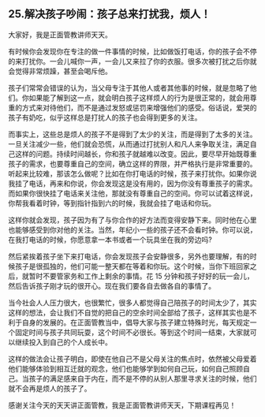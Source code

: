 ## 25.解决孩子吵闹：孩子总来打扰我，烦人！
大家好，我是正面管教讲师天天。


有时候你会发现你在专注的做一件事情的时候，比如做饭打电话，你的孩子会不停的来打扰你。一会儿喊你一声，一会儿又来拉了你的衣服。很多次被打扰之后你就会觉得非常烦躁，甚至会喝斥他。


孩子们常常会错误的认为，当父母专注于其他人或者其他事的时候，就是忽略了他们。你如果能了解到这一点，就会明白孩子这样烦人的行为是很正常的，就会用尊重的方式来对待他们，而不是通过发怒或惩罚来增强他们的感受。俗话说，爱哭的孩子有奶吃，似乎这样总是打扰人的孩子也会得到更多的关注。


而事实上，这些总是烦人的孩子不是得到了太少的关注，而是得到了太多的关注。一旦关注减少一些，他们就会恐慌，从而通过打扰别人和凡人来争取关注，满足自己这样的问题。持续时间越长，你和孩子就越难以改变。因此，要尽早开始既尊重孩子的需求，也要尊重自己的空间，确立这样的界限，并严格执行是非常重要的。听起来比较难，那该怎么做呢？比如在你打电话的时候，孩子来打扰你。如果你说我挂了电话，再来和你说，你会发现这是没有用的，因为你没有尊重孩子的需求。而如果你很快挂了电话来关注他，那就没有尊重自己的空间。你可以试着这样说，你帮我看着时钟，等到指针指到六的时候，我就会挂了电话和你玩。


这样你就会发现，孩子因为有了与你合作的好方法而变得安静下来。同时他在心里也能够感受到你对他的关注。当然，年纪小一些的孩子还不会看时钟。你可以说，在我打电话的时候，你愿意拿一本书或者一个玩具坐在我的旁边吗?


然后紧挨着孩子坐下来打电话，你会发现孩子会安静很多，另外也要理解，有的时候孩子是很孤独的，他们可能一整天都在等着和你玩。这个时候，当你下班回家之后，就暂时不要管家务和工作上剩余的事情。花 15 分钟和孩子好好的玩一会儿，然后告诉孩子刚才玩的很开心。现在我们要各自去做各自的事情了。


当今社会人人压力很大，也很繁忙，很多人都觉得自己陪孩子的时间太少了，其实这样的想法，会让我们不自觉的把自己的空余时间全部给了孩子，这样其实也是不利于自身的发展的。在正面管教当中，倡导大家与孩子建立特殊时光，每天规定一个固定时间与孩子共同玩耍，这个时间不必很长。等到这个时间一结束，大家就可以继续投入到自己的个人成长中。


这样的做法会让孩子明白，即使在他自己不是父母关注的焦点时，依然被父母爱着他们能够体验到相互迁就的观念，他们也能够学到如何自己玩，如何自己照顾自己。当孩子的满足感来自于内在，而不是不停的从别人那里寻求关注的时候，他们就不会再是烦人的孩子了。


感谢关注今天的天天讲正面管教，我是正面管教讲师天天，下期课程再见！

